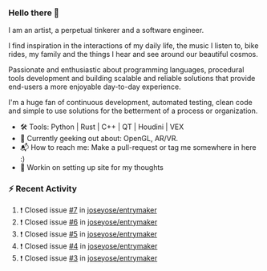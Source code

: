 ### Hello there 👋

I am an artist, a perpetual tinkerer and a software engineer.

I find inspiration in the interactions of my daily life, the music I listen to, bike rides, my family and the things I hear and see around our beautiful cosmos. 

Passionate and enthusiastic about programming languages, procedural tools development and building scalable and reliable solutions that provide end-users a more enjoyable day-to-day experience. 

I'm a huge fan of continuous development, automated testing, clean code and simple to use solutions for the betterment of a process or organization. 

- 🛠 Tools: Python | Rust | C++ | QT | Houdini | VEX
- 📔 Currently geeking out about: OpenGL, AR/VR.
- 📬 How to reach me: Make a pull-request or tag me somewhere in here :)
- 📝 Workin on setting up site for my thoughts

### :zap: Recent Activity

<!--START_SECTION:activity-->
1. ❗️ Closed issue [#7](https://github.com/joseyose/entrymaker/issues/7) in [joseyose/entrymaker](https://github.com/joseyose/entrymaker)
2. ❗️ Closed issue [#6](https://github.com/joseyose/entrymaker/issues/6) in [joseyose/entrymaker](https://github.com/joseyose/entrymaker)
3. ❗️ Closed issue [#5](https://github.com/joseyose/entrymaker/issues/5) in [joseyose/entrymaker](https://github.com/joseyose/entrymaker)
4. ❗️ Closed issue [#4](https://github.com/joseyose/entrymaker/issues/4) in [joseyose/entrymaker](https://github.com/joseyose/entrymaker)
5. ❗️ Closed issue [#3](https://github.com/joseyose/entrymaker/issues/3) in [joseyose/entrymaker](https://github.com/joseyose/entrymaker)
<!--END_SECTION:activity-->
